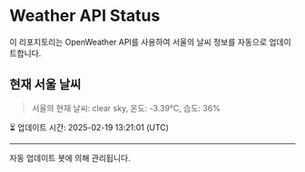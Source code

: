 
# Weather API Status

이 리포지토리는 OpenWeather API를 사용하여 서울의 날씨 정보를 자동으로 업데이트합니다.

## 현재 서울 날씨
> 서울의 현재 날씨: clear sky, 온도: -3.39°C, 습도: 36%

⏳ 업데이트 시간: 2025-02-19 13:21:01 (UTC)

---
자동 업데이트 봇에 의해 관리됩니다.

